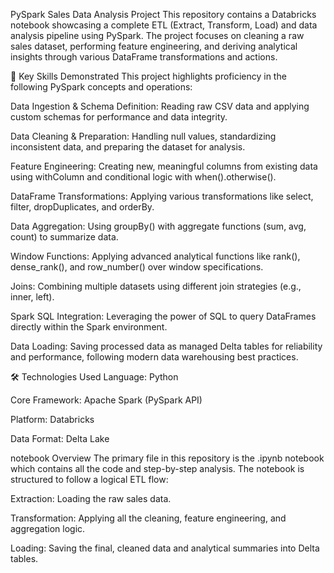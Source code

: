 PySpark Sales Data Analysis Project
This repository contains a Databricks notebook showcasing a complete ETL (Extract, Transform, Load) and data analysis pipeline using PySpark. The project focuses on cleaning a raw sales dataset, performing feature engineering, and deriving analytical insights through various DataFrame transformations and actions.

🚀 Key Skills Demonstrated
This project highlights proficiency in the following PySpark concepts and operations:

Data Ingestion & Schema Definition: Reading raw CSV data and applying custom schemas for performance and data integrity.

Data Cleaning & Preparation: Handling null values, standardizing inconsistent data, and preparing the dataset for analysis.

Feature Engineering: Creating new, meaningful columns from existing data using withColumn and conditional logic with when().otherwise().

DataFrame Transformations: Applying various transformations like select, filter, dropDuplicates, and orderBy.

Data Aggregation: Using groupBy() with aggregate functions (sum, avg, count) to summarize data.

Window Functions: Applying advanced analytical functions like rank(), dense_rank(), and row_number() over window specifications.

Joins: Combining multiple datasets using different join strategies (e.g., inner, left).

Spark SQL Integration: Leveraging the power of SQL to query DataFrames directly within the Spark environment.

Data Loading: Saving processed data as managed Delta tables for reliability and performance, following modern data warehousing best practices.

🛠️ Technologies Used
Language: Python

Core Framework: Apache Spark (PySpark API)

Platform: Databricks

Data Format: Delta Lake

notebook Overview
The primary file in this repository is the .ipynb notebook which contains all the code and step-by-step analysis. The notebook is structured to follow a logical ETL flow:

Extraction: Loading the raw sales data.

Transformation: Applying all the cleaning, feature engineering, and aggregation logic.

Loading: Saving the final, cleaned data and analytical summaries into Delta tables.
